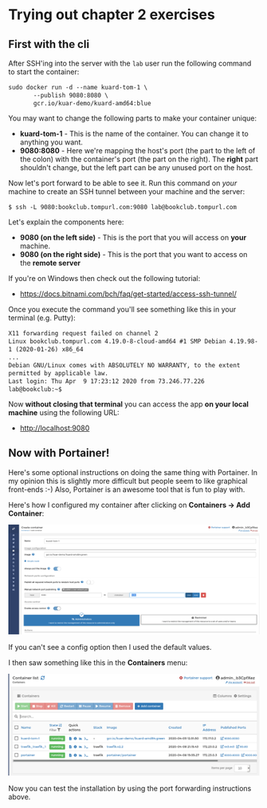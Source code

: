 # Trying out chapter 2 exercises

## First with the cli

After SSH'ing into the server with the ``lab`` user run the following command to
start the container:

```
sudo docker run -d --name kuard-tom-1 \
       --publish 9080:8080 \
       gcr.io/kuar-demo/kuard-amd64:blue
```

You may want to change the following parts to make your container unique:

- **kuard-tom-1** - This is the name of the container. You can change it to anything
  you want.
- **9080:8080** - Here we're mapping the host's port (the part to the left of the
  colon) with the container's port (the part on the right). The **right** part
  shouldn't change, but the left part can be any unused port on the host.

Now let's port forward to be able to see it. Run this command on *your* machine to
create an SSH tunnel between your machine and the server:

    $ ssh -L 9080:bookclub.tompurl.com:9080 lab@bookclub.tompurl.com
    
Let's explain the components here:

- **9080 (on the left side)** - This is the port that you will access on **your** machine.
- **9080 (on the right side)** - This is the port that you want to access on the **remote server**

If you're on Windows then check out the following tutorial:

- <https://docs.bitnami.com/bch/faq/get-started/access-ssh-tunnel/>
    
Once you execute the command you'll see something like this in your terminal
(e.g. Putty):

    X11 forwarding request failed on channel 2
    Linux bookclub.tompurl.com 4.19.0-8-cloud-amd64 #1 SMP Debian 4.19.98-1 (2020-01-26) x86_64
    ...
    Debian GNU/Linux comes with ABSOLUTELY NO WARRANTY, to the extent
    permitted by applicable law.
    Last login: Thu Apr  9 17:23:12 2020 from 73.246.77.226
    lab@bookclub:~$ 
    
Now **without closing that terminal** you can access the app **on your local
machine** using the following URL:

-   <http://localhost:9080>

## Now with Portainer!

Here's some optional instructions on doing the same thing with Portainer. In my
opinion this is slightly more difficult but people seem to like graphical front-ends
:-) Also, Portainer is an awesome tool that is fun to play with.

Here's how I configured my container after clicking on **Containers -> Add Container**:

![img](../images/portainer-kuard-1.png)

If you can't see a config option then I used the default values.

I then saw something like this in the **Containers** menu:

![img](../images/portainer-kuard-2.png)

Now you can test the installation by using the port forwarding instructions above.
